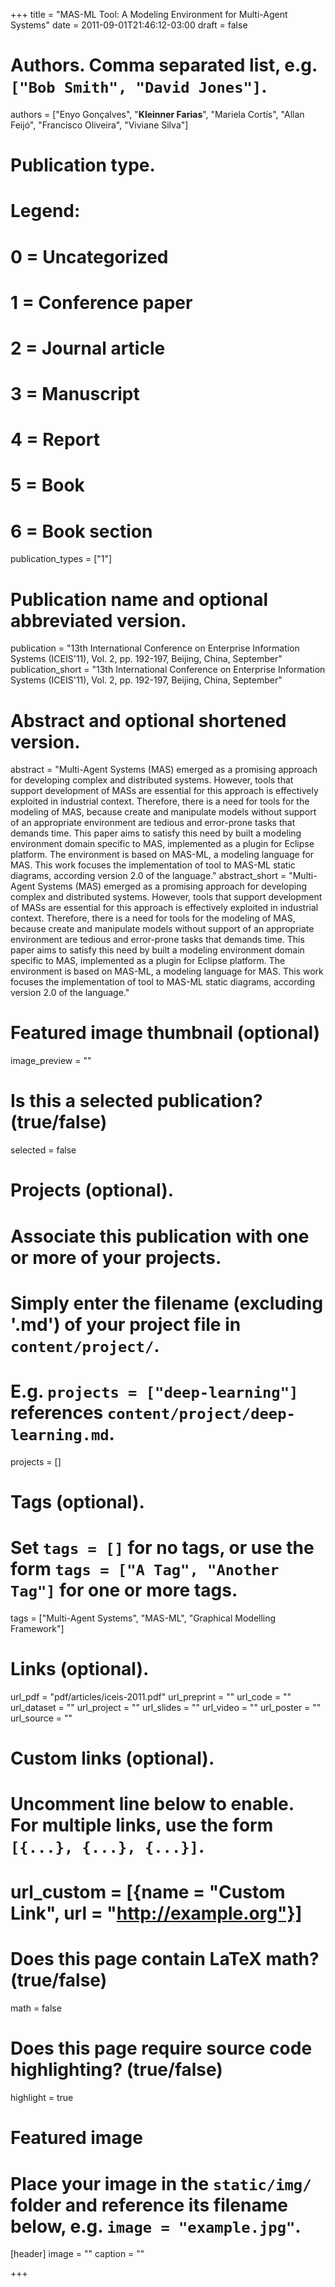 +++
title = "MAS-ML Tool: A Modeling Environment for Multi-Agent Systems"
date = 2011-09-01T21:46:12-03:00
draft = false

# Authors. Comma separated list, e.g. `["Bob Smith", "David Jones"]`.
authors = ["Enyo Gonçalves", "**Kleinner Farias**", "Mariela Cortís", "Allan Feijó", "Francisco Oliveira", "Viviane Silva"]

# Publication type.
# Legend:
# 0 = Uncategorized
# 1 = Conference paper
# 2 = Journal article
# 3 = Manuscript
# 4 = Report
# 5 = Book
# 6 = Book section
publication_types = ["1"]

# Publication name and optional abbreviated version.
publication = "13th International Conference on Enterprise Information Systems (ICEIS'11), Vol. 2, pp. 192-197, Beijing, China, September"
publication_short = "13th International Conference on Enterprise Information Systems (ICEIS'11), Vol. 2, pp. 192-197, Beijing, China, September"

# Abstract and optional shortened version.
abstract = "Multi-Agent Systems (MAS) emerged as a promising approach for developing complex and distributed systems. However, tools that support development of MASs are essential for this approach is effectively exploited in industrial context. Therefore, there is a need for tools for the modeling of MAS, because create and manipulate models without support of an appropriate environment are tedious and error-prone tasks that demands time. This paper aims to satisfy this need by built a modeling environment domain specific to MAS, implemented as a plugin for Eclipse platform. The environment is based on MAS-ML, a modeling language for MAS. This work focuses the implementation of tool to MAS-ML static diagrams, according version 2.0 of the language."
abstract_short = "Multi-Agent Systems (MAS) emerged as a promising approach for developing complex and distributed systems. However, tools that support development of MASs are essential for this approach is effectively exploited in industrial context. Therefore, there is a need for tools for the modeling of MAS, because create and manipulate models without support of an appropriate environment are tedious and error-prone tasks that demands time. This paper aims to satisfy this need by built a modeling environment domain specific to MAS, implemented as a plugin for Eclipse platform. The environment is based on MAS-ML, a modeling language for MAS. This work focuses the implementation of tool to MAS-ML static diagrams, according version 2.0 of the language."

# Featured image thumbnail (optional)
image_preview = ""

# Is this a selected publication? (true/false)
selected = false

# Projects (optional).
#   Associate this publication with one or more of your projects.
#   Simply enter the filename (excluding '.md') of your project file in `content/project/`.
#   E.g. `projects = ["deep-learning"]` references `content/project/deep-learning.md`.
projects = []

# Tags (optional).
#   Set `tags = []` for no tags, or use the form `tags = ["A Tag", "Another Tag"]` for one or more tags.
tags = ["Multi-Agent Systems", "MAS-ML", "Graphical Modelling Framework"]

# Links (optional).
url_pdf = "pdf/articles/iceis-2011.pdf"
url_preprint = ""
url_code = ""
url_dataset = ""
url_project = ""
url_slides = ""
url_video = ""
url_poster = ""
url_source = ""

# Custom links (optional).
#   Uncomment line below to enable. For multiple links, use the form `[{...}, {...}, {...}]`.
# url_custom = [{name = "Custom Link", url = "http://example.org"}]

# Does this page contain LaTeX math? (true/false)
math = false

# Does this page require source code highlighting? (true/false)
highlight = true

# Featured image
# Place your image in the `static/img/` folder and reference its filename below, e.g. `image = "example.jpg"`.
[header]
image = ""
caption = ""

+++
